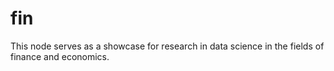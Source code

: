 # fin

This node serves as a showcase for research in data science in the fields of finance and economics.
